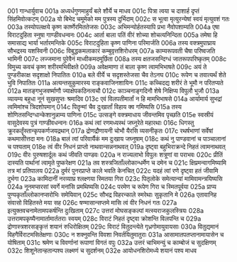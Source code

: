 001  गान्धार्युवाच
001a अध्यर्धगुणमाहुर्यं बले शौर्ये च माधव
001c पित्रा त्वया च दाशार्ह दृप्तं सिंहमिवोत्कटम्
002a यो बिभेद चमूमेको मम पुत्रस्य दुर्भिदाम्
002c स भूत्वा मृत्युरन्येषां स्वयं मृत्युवशं गतः
003a तस्योपलक्षये कृष्ण कार्ष्णेरमिततेजसः
003c अभिमन्योर्हतस्यापि प्रभा नैवोपशाम्यति
004a एषा विराटदुहिता स्नुषा गाण्डीवधन्वनः
004c आर्ता बाला पतिं वीरं शोच्या शोचत्यनिन्दिता
005a तमेषा हि समासाद्य भार्या भर्तारमन्तिके
005c विराटदुहिता कृष्ण पाणिना परिमार्जति
006a तस्य वक्त्रमुपाघ्राय सौभद्रस्य यशस्विनी
006c विबुद्धकमलाकारं कम्बुवृत्तशिरोधरम्
007a काम्यरूपवती चैषा परिष्वजति भामिनी
007c लज्जमाना पुरेवैनं माध्वीकमदमूर्छिता
008a तस्य क्षतजसन्दिग्धं जातरूपपरिष्कृतम्
008c विमुच्य कवचं कृष्ण शरीरमभिवीक्षते
009a अवेक्षमाणा तं बाला कृष्ण त्वामभिभाषते
009c अयं ते पुण्डरीकाक्ष सदृशाक्षो निपातितः
010a बले वीर्ये च सदृशस्तेजसा चैव तेऽनघ
010c रूपेण च तवात्यर्थं शेते भुवि निपातितः
011a अत्यन्तसुकुमारस्य राङ्कवाजिनशायिनः
011c कच्चिदद्य शरीरं ते भूमौ न परितप्यते
012a मातङ्गभुजवर्ष्माणौ ज्याक्षेपकठिनत्वचौ
012c काञ्चनाङ्गदिनौ शेषे निक्षिप्य विपुलौ भुजौ
013a व्यायम्य बहुधा नूनं सुखसुप्तः श्रमादिव
013c एवं विलपतीमार्तां न हि मामभिभाषसे
014a आर्यामार्य सुभद्रां त्वमिमांश्च त्रिदशोपमान्
014c पितॄन्मां चैव दुःखार्तां विहाय क्व गमिष्यसि
015a तस्य शोणितसन्दिग्धान्केशानुन्नाम्य पाणिना
015c उत्सङ्गे वक्त्रमाधाय जीवन्तमिव पृच्छति
015e स्वस्रीयं वासुदेवस्य पुत्रं गाण्डीवधन्वनः
016a कथं त्वां रणमध्यस्थं जघ्नुरेते महारथाः
016c धिगस्तु क्रूरकर्तॄंस्तान्कृपकर्णजयद्रथान्
017a द्रोणद्रौणायनी चोभौ यैरसि व्यसनीकृतः
017c रथर्षभाणां सर्वेषां कथमासीत्तदा मनः
018a बालं त्वां परिवार्यैकं मम दुःखाय जघ्नुषाम्
018c कथं नु पाण्डवानां च पाञ्चालानां च पश्यताम्
018e त्वं वीर निधनं प्राप्तो नाथवान्सन्ननाथवत्
019a दृष्ट्वा बहुभिराक्रन्दे निहतं त्वामनाथवत्
019c वीरः पुरुषशार्दूलः कथं जीवति पाण्डवः
020a न राज्यलाभो विपुलः शत्रूणां वा पराभवः
020c प्रीतिं दास्यति पार्थानां त्वामृते पुष्करेक्षण
021a तव शस्त्रजिताँल्लोकान्धर्मेण च दमेन च
021c क्षिप्रमन्वागमिष्यामि तत्र मां प्रतिपालय
022a दुर्मरं पुनरप्राप्ते काले भवति केनचित्
022c यदहं त्वां रणे दृष्ट्वा हतं जीवामि दुर्भगा
023a कामिदानीं नरव्याघ्र श्लक्ष्णया स्मितया गिरा
023c पितृलोके समेत्यान्यां मामिवामन्त्रयिष्यसि
024a नूनमप्सरसां स्वर्गे मनांसि प्रमथिष्यसि
024c परमेण च रूपेण गिरा च स्मितपूर्वया
025a प्राप्य पुण्यकृताँल्लोकानप्सरोभिः समेयिवान्
025c सौभद्र विहरन्काले स्मरेथाः सुकृतानि मे
026a एतावानिह संवासो विहितस्ते मया सह
026c षण्मासान्सप्तमे मासि त्वं वीर निधनं गतः
027a इत्युक्तवचनामेतामपकर्षन्ति दुःखिताम्
027c उत्तरां मोघसङ्कल्पां मत्स्यराजकुलस्त्रियः
028a उत्तरामपकृष्यैनामार्तामार्ततराः स्वयम्
028c विराटं निहतं दृष्ट्वा क्रोशन्ति विलपन्ति च
029a द्रोणास्त्रशरसङ्कृत्तं शयानं रुधिरोक्षितम्
029c विराटं वितुदन्त्येते गृध्रगोमायुवायसाः
030a वितुद्यमानं विहगैर्विराटमसितेक्षणाः
030c न शक्नुवन्ति विवशा निवर्तयितुमातुराः
031a आसामातपतप्तानामायासेन च योषिताम्
031c श्रमेण च विवर्णानां रूपाणां विगतं वपुः
032a उत्तरं चाभिमन्युं च काम्बोजं च सुदक्षिणम्
032c शिशूनेतान्हतान्पश्य लक्ष्मणं च सुदर्शनम्
032e आयोधनशिरोमध्ये शयानं पश्य माधव
